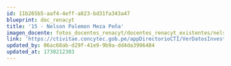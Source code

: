```yaml
---
id: 11b265b5-aaf4-4eff-a823-bd31fa343a47
blueprint: doc_renacyt
title: '15 - Nelson Palemon Meza Peña'
imagen_docente: fotos_docentes_renacyt/docentes_renacyt_existentes/nelson_palemon_meza_pena.png
link: 'https://ctivitae.concytec.gob.pe/appDirectorioCTI/VerDatosInvestigador.do?id_investigador=63251'
updated_by: 06ac68ab-d29f-41e9-9b9a-dd4da3996484
updated_at: 1730212303
---
```

